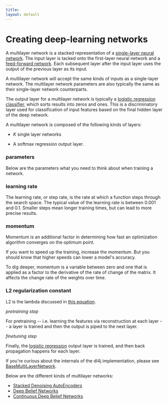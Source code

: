 ```yaml
---
title: 
layout: default
---
```


# Creating deep-learning networks

A multilayer network is a stacked representation of a [single-layer neural network](../singlelayernetwork.html). The input layer is tacked onto the first-layer neural network and a [feed-forward network](../glossary.html#feedforward). Each subsequent layer after the input layer uses the output of the previous layer as its input.

A multilayer network will accept the same kinds of inputs as a single-layer network. The multilayer network parameters are also typically the same as their single-layer network counterparts.

The output layer for a multilayer network is typically a [logistic regression classifier](http://en.wikipedia.org/wiki/Multinomial_logistic_regression), which sorts results into zeros and ones. This is a discriminatory layer used for classification of input features based on the final hidden layer of the deep network. 

A multilayer network is composed of the following kinds of layers:

* *K* single layer networks 

* A softmax regression output layer.

### parameters

Below are the parameters what you need to think about when training a network.

### learning rate 

The learning rate, or step rate, is the rate at which a function steps through the search space. The typical value of the learning rate is between 0.001 and 0.1. Smaller steps mean longer training times, but can lead to more precise results. 

### momentum 

Momentum is an additional factor in determining how fast an optimization algorithm converges on the optimum point. 

If you want to speed up the training, increase the momentum. But you should know that higher speeds can lower a model's accuracy. 

To dig deeper, momentum is a variable between zero and one that is applied as a factor to the derivative of the rate of change of the matrix. It affects the change rate of the weights over time. 

### L2 regularization constant 

L2 is the lambda discussed in [this equation](http://ufldl.stanford.edu/wiki/index.php/Backpropagation_Algorithm).

*pretraining step*

For pretraining -- i.e. learning the features via reconstruction at each layer -- a layer is trained and then the output is piped to the next layer.

*finetuning step*

Finally, the [logistic regression](http://en.wikipedia.org/wiki/Multinomial_logistic_regression) output layer is trained, and then back propagation happens for each layer.

If you're curious about the internals of the dl4j implementation, please see [BaseMultiLayerNetwork](../doc/org/deeplearning4j/nn/BaseMultiLayerNetwork).

Below are the different kinds of multilayer networks:

* [Stacked Denoising AutoEncoders](../stackeddenoisingautoencoder.html)
* [Deep Belief Networks](../deepbeliefnetwork.html)
* [Continuous Deep Belief Networks](../continuousdeepbeliefnetwork.html)